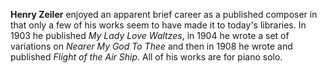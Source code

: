 
**Henry Zeiler** enjoyed an apparent brief career as a published composer in that only a few of his works seem to have made it to today's libraries. In 1903 he published *My Lady Love Waltzes*, in 1904 he wrote a set of variations on *Nearer My God To Thee* and then in 1908 he wrote and published *Flight of the Air Ship*. All of his works are for piano solo. 

 